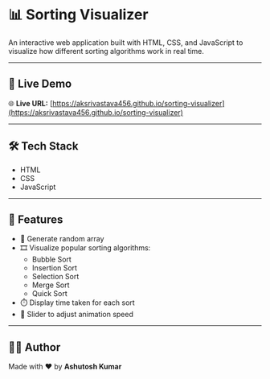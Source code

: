 # 📊 Sorting Visualizer

An interactive web application built with HTML, CSS, and JavaScript to visualize how different sorting algorithms work in real time.

---

## 🔗 Live Demo

🌐 **Live URL:** [https://aksrivastava456.github.io/sorting-visualizer](https://aksrivastava456.github.io/sorting-visualizer)

---

## 🛠️ Tech Stack

- HTML  
- CSS  
- JavaScript

---

## 🚀 Features

- 🔁 Generate random array
- 🎞️ Visualize popular sorting algorithms:
  - Bubble Sort
  - Insertion Sort
  - Selection Sort
  - Merge Sort
  - Quick Sort
- ⏱️ Display time taken for each sort
- 🐢 Slider to adjust animation speed

---

## 🧑‍💻 Author

Made with ❤️ by **Ashutosh Kumar**
